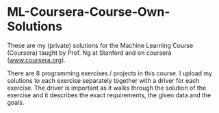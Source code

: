 # ML-Coursera-Course-Own-Solutions
These are my (private) solutions for the Machine Learning Course (Coursera) taught by Prof. Ng at Stanford and on coursera (www.coursera.org). 

There are 8 programming exercises / projects in this course. 
I upload my solutions to each exercise separately together with a driver for each exercise. 
The driver is important as it walks through the solution of the exercise and it describes the exact requirements, the given data and the goals. 
